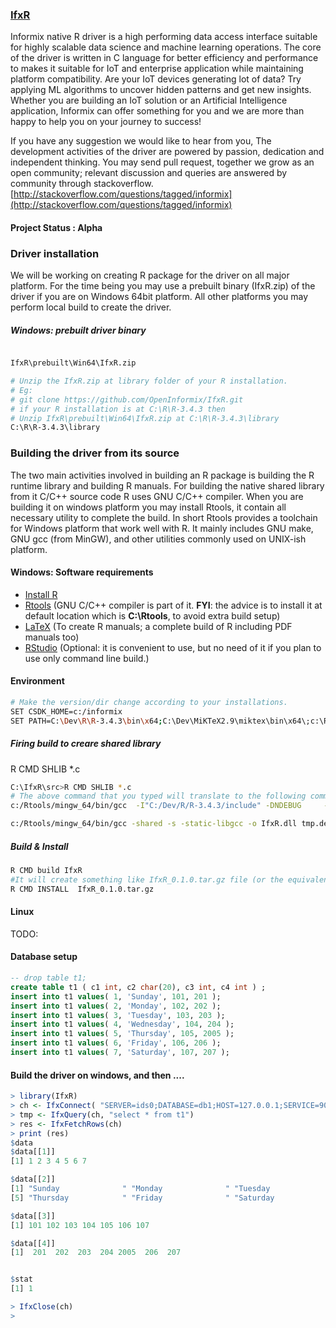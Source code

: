 ### [IfxR](https://openinformix.github.io/IfxR/)
Informix native R driver is a high performing data access interface suitable for highly scalable data science and machine learning operations. The core of the driver is written in C language for better efficiency and performance to makes it suitable for IoT and enterprise application while maintaining platform compatibility.  Are your IoT devices generating lot of data? Try applying ML algorithms to uncover hidden patterns and get new insights. Whether you are building an IoT solution or an Artificial Intelligence application, Informix can offer something for you and we are more than happy to help you on your journey to success!  
  
If you have any suggestion we would like to hear from you, The development activities of the driver are powered by passion, dedication and independent thinking. You may send pull request, together we grow as an open community; relevant discussion and queries are answered by community through stackoverflow. [http://stackoverflow.com/questions/tagged/informix](http://stackoverflow.com/questions/tagged/informix)  


#### Project Status : **Alpha**


### Driver installation
We will be working on creating R package for the driver on all major platform. For the time being you may use a prebuilt binary (IfxR.zip) of the driver if you are on Windows 64bit platform. All other platforms you may perform local build to create the driver. 


##### Windows: prebuilt driver binary
```bash

IfxR\prebuilt\Win64\IfxR.zip

# Unzip the IfxR.zip at library folder of your R installation.
# Eg:
# git clone https://github.com/OpenInformix/IfxR.git
# if your R installation is at C:\R\R-3.4.3 then
# Unzip IfxR\prebuilt\Win64\IfxR.zip at C:\R\R-3.4.3\library
C:\R\R-3.4.3\library
```



### Building the driver from its source

The two main activities involved in building an R package is building the R runtime library and building R manuals.  For building the native shared library from it C/C++ source code R uses GNU C/C++ compiler.  When you are building it on windows platform you may install Rtools, it contain all necessary utility to complete the build. In short Rtools provides a toolchain for Windows platform that work well with R. It mainly includes GNU make, GNU gcc (from MinGW), and other utilities commonly used on UNIX-ish platform.

#### Windows: Software requirements
* [Install R](https://cran.r-project.org/)
* [Rtools](https://cran.rstudio.com/bin/windows/Rtools/) (GNU C/C++ compiler is part of it. **FYI**: the advice is to install it at default location which is **C:\Rtools**, to avoid extra build setup)
* [LaTeX](https://miktex.org/download) (To create R manuals; a complete build of R including PDF manuals too)
* [RStudio](https://www.rstudio.com/) (Optional: it is convenient to use, but no need of it if you plan to use only command line build.)


#### Environment
```bash
# Make the version/dir change according to your installations. 
SET CSDK_HOME=c:/informix
SET PATH=C:\Dev\R\R-3.4.3\bin\x64;C:\Dev\MiKTeX2.9\miktex\bin\x64\;c:\Rtools\bin;c:\Rtools\mingw_64\bin;%PATH%
```


##### Firing build to creare shared library
R CMD SHLIB *.c
```bash
C:\IfxR\src>R CMD SHLIB *.c
# The above command that you typed will translate to the following commands.
c:/Rtools/mingw_64/bin/gcc  -I"C:/Dev/R/R-3.4.3/include" -DNDEBUG     -I"d:/Compiler/gcc-4.9.3/local330/include"     -O2 -Wall  -std=gnu99 -mtune=core2 -c IfxR.c -o IfxR.o

c:/Rtools/mingw_64/bin/gcc -shared -s -static-libgcc -o IfxR.dll tmp.def IfxR.o -Ld:/Compiler/gcc-4.9.3/local330/lib/x64 -Ld:/Compiler/gcc-4.9.3/local330/lib -LC:/Dev/R/R-3.4.1/bin/x64 -lR
```

##### Build & Install
```bash
R CMD build IfxR
#It will create something like IfxR_0.1.0.tar.gz file (or the equivalent for your package).
R CMD INSTALL  IfxR_0.1.0.tar.gz
```



#### Linux
TODO: 


#### Database setup
```sql
-- drop table t1;
create table t1 ( c1 int, c2 char(20), c3 int, c4 int ) ;
insert into t1 values( 1, 'Sunday', 101, 201 );
insert into t1 values( 2, 'Monday', 102, 202 );
insert into t1 values( 3, 'Tuesday', 103, 203 );
insert into t1 values( 4, 'Wednesday', 104, 204 );
insert into t1 values( 5, 'Thursday', 105, 2005 );
insert into t1 values( 6, 'Friday', 106, 206 );
insert into t1 values( 7, 'Saturday', 107, 207 );
```

####  Build the driver on windows, and then ....
```R
> library(IfxR)
> ch <- IfxConnect( "SERVER=ids0;DATABASE=db1;HOST=127.0.0.1;SERVICE=9088;UID=informix;PWD=xxxx;" )
> tmp <- IfxQuery(ch, "select * from t1") 
> res <- IfxFetchRows(ch)
> print (res)
$data
$data[[1]]
[1] 1 2 3 4 5 6 7

$data[[2]]
[1] "Sunday              " "Monday              " "Tuesday             " "Wednesday           "
[5] "Thursday            " "Friday              " "Saturday            "

$data[[3]]
[1] 101 102 103 104 105 106 107

$data[[4]]
[1]  201  202  203  204 2005  206  207


$stat
[1] 1

> IfxClose(ch)
> 
```



